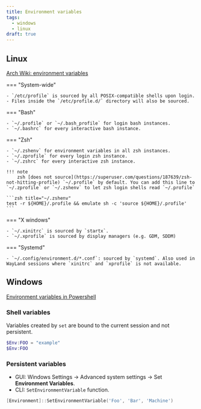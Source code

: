 ```yaml
---
title: Environment variables
tags:
  - windows
  - linux
draft: true
---
```


## Linux

[Arch Wiki: environment variables](https://wiki.archlinux.org/index.php/environment_variables)

=== "System-wide"

    - `/etc/profile` is sourced by all POSIX-compatible shells upon login.
    - Files inside the `/etc/profile.d/` directory will also be sourced.

=== "Bash"

    - `~/.profile` or `~/.bash_profile` for login bash instances.
    - `~/.bashrc` for every interactive bash instance.

=== "Zsh"

    - `~/.zshenv` for environment variables in all zsh instances.
    - `~/.zprofile` for every login zsh instance.
    - `~/.zshrc` for every interactive zsh instance.

    !!! note
        zsh [does not source](https://superuser.com/questions/187639/zsh-not-hitting-profile) `~/.profile` by default. You can add this line to `~/.zprofile` or `~/.zshenv` to let zsh login shells read `~/.profile`

    ```zsh title="~/.zshenv"
    test -r ${HOME}/.profile && emulate sh -c 'source ${HOME}/.profile'
    ```

=== "X windows"

    - `~/.xinitrc` is sourced by `startx`.
    - `~/.xprofile` is sourced by display managers (e.g. GDM, SDDM)

=== "Systemd"

    - `~/.config/environment.d/*.conf`: sourced by `systemd`. Also used in WayLand sessions where `xinitrc` and `xprofile` is not available.

## Windows

[Environment variables in Powershell](https://learn.microsoft.com/en-us/powershell/module/microsoft.powershell.core/about/about_environment_variables?view=powershell-7.3)

### Shell variables

Variables created by `set` are bound to the current session and not persistent.

```powershell
$Env:FOO = "example"
$Env:FOO
```

### Persistent variables

- GUI: Windows Settings -> Advanced system settings -> Set **Environment Variables**.
- CLI: `SetEnvironmentVariable` function.

```powershell
[Environment]::SetEnvironmentVariable('Foo', 'Bar', 'Machine')
```
